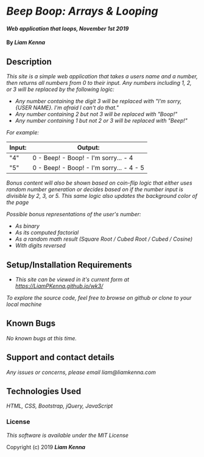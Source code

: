 # _Beep Boop: Arrays & Looping_

#### _Web application that loops, November 1st 2019_

#### By _**Liam Kenna**_

## Description

_This site is a simple web application that takes a users name and a number, then returns all numbers from 0 to their input. Any numbers including 1, 2, or 3 will be replaced by the following logic:_

* _Any number containing the digit 3 will be replaced with "I'm sorry, {USER NAME}. I'm afraid I can't do that."_
* _Any number containing 2 but not 3 will be replaced with "Boop!"_
* _Any number containing 1 but not 2 or 3 will be replaced with "Beep!"_

_For example:_

| Input:  | Output:   |
|---|---|
|"4"| 0 - Beep! - Boop! - I'm sorry... - 4 |
|"5"| 0 - Beep! - Boop! - I'm sorry... - 4 - 5 |

_Bonus content will also be shown based on coin-flip logic that either uses random number generation or decides based on if the number input is divisible by 2, 3, or 5. This same logic also updates the background color of the page_

_Possible bonus representations of the user's number:_

* _As binary_
* _As its computed factorial_
* _As a random math result (Square Root / Cubed Root / Cubed / Cosine)_
* _With digits reversed_

## Setup/Installation Requirements

* _This site can be viewed in it's current form at https://LiamPKenna.github.io/wk3/_


_To explore the source code, feel free to browse on github or clone to your local machine_

## Known Bugs

_No known bugs at this time._

## Support and contact details

_Any issues or concerns, please email liam@liamkenna.com_

## Technologies Used

_HTML, CSS, Bootstrap, jQuery, JavaScript_

### License

*This software is available under the MIT License*

Copyright (c) 2019 **_Liam Kenna_**
